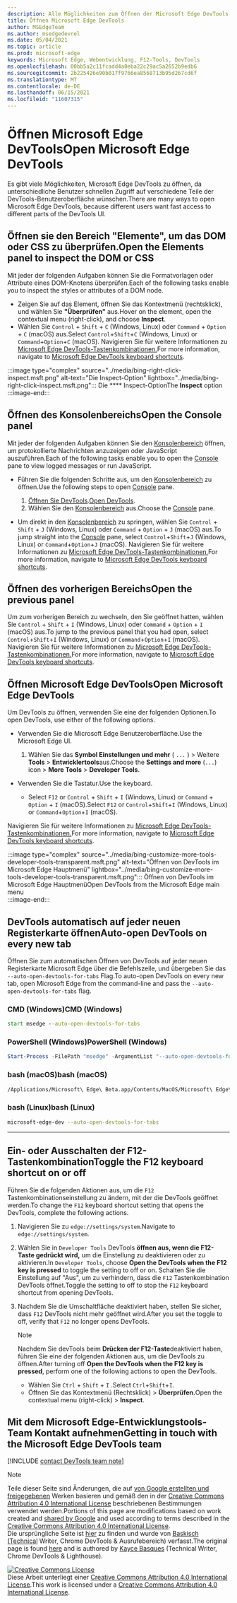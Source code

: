 ```yaml
---
description: Alle Möglichkeiten zum Öffnen der Microsoft Edge DevTools.
title: Öffnen Microsoft Edge DevTools
author: MSEdgeTeam
ms.author: msedgedevrel
ms.date: 05/04/2021
ms.topic: article
ms.prod: microsoft-edge
keywords: Microsoft Edge, Webentwicklung, F12-Tools, DevTools
ms.openlocfilehash: 00bb5a2c11fcadd4a0eba22c29ac5a2652b9edb6
ms.sourcegitcommit: 2b225426e90b017f9766ea8568713b95d267cd6f
ms.translationtype: MT
ms.contentlocale: de-DE
ms.lasthandoff: 06/15/2021
ms.locfileid: "11607315"
---
```

<!-- Copyright Kayce Basques 

   Licensed under the Apache License, Version 2.0 (the "License");
   you may not use this file except in compliance with the License.
   You may obtain a copy of the License at

       https://www.apache.org/licenses/LICENSE-2.0

   Unless required by applicable law or agreed to in writing, software
   distributed under the License is distributed on an "AS IS" BASIS,
   WITHOUT WARRANTIES OR CONDITIONS OF ANY KIND, either express or implied.
   See the License for the specific language governing permissions and
   limitations under the License. -->
# <a name="open-microsoft-edge-devtools"></a><span data-ttu-id="51068-104">Öffnen Microsoft Edge DevTools</span><span class="sxs-lookup"><span data-stu-id="51068-104">Open Microsoft Edge DevTools</span></span>  

<span data-ttu-id="51068-105">Es gibt viele Möglichkeiten, Microsoft Edge DevTools zu öffnen, da unterschiedliche Benutzer schnellen Zugriff auf verschiedene Teile der DevTools-Benutzeroberfläche wünschen.</span><span class="sxs-lookup"><span data-stu-id="51068-105">There are many ways to open Microsoft Edge DevTools, because different users want fast access to different parts of the DevTools UI.</span></span>  

## <a name="open-the-elements-panel-to-inspect-the-dom-or-css"></a><span data-ttu-id="51068-106">Öffnen sie den Bereich "Elemente", um das DOM oder CSS zu überprüfen.</span><span class="sxs-lookup"><span data-stu-id="51068-106">Open the Elements panel to inspect the DOM or CSS</span></span>  

<span data-ttu-id="51068-107">Mit jeder der folgenden Aufgaben können Sie die Formatvorlagen oder Attribute eines DOM-Knotens überprüfen.</span><span class="sxs-lookup"><span data-stu-id="51068-107">Each of the following tasks enable you to inspect the styles or attributes of a DOM node.</span></span>

*   <span data-ttu-id="51068-108">Zeigen Sie auf das Element, öffnen Sie das Kontextmenü \(rechtsklick\), und wählen Sie **"Überprüfen"** aus.</span><span class="sxs-lookup"><span data-stu-id="51068-108">Hover on the element, open the contextual menu \(right-click\), and choose **Inspect**.</span></span>  
*   <span data-ttu-id="51068-109">Wählen Sie `Control` + `Shift` + `C` \(Windows, Linux\) oder `Command` + `Option` + `C` \(macOS\) aus.</span><span class="sxs-lookup"><span data-stu-id="51068-109">Select `Control`+`Shift`+`C` \(Windows, Linux\) or `Command`+`Option`+`C` \(macOS\).</span></span>  <span data-ttu-id="51068-110">Navigieren Sie für weitere Informationen zu [Microsoft Edge DevTools-Tastenkombinationen.][DevtoolsShortcutsIndex]</span><span class="sxs-lookup"><span data-stu-id="51068-110">For more information, navigate to [Microsoft Edge DevTools keyboard shortcuts][DevtoolsShortcutsIndex].</span></span>  

:::image type="complex" source="../media/bing-right-click-inspect.msft.png" alt-text="Die Inspect-Option" lightbox="../media/bing-right-click-inspect.msft.png":::
   <span data-ttu-id="51068-112">Die \*\*\*\* Inspect-Option</span><span class="sxs-lookup"><span data-stu-id="51068-112">The **Inspect** option</span></span>  
:::image-end:::  

<!--Navigate to [Get Started With Viewing And Changing CSS][GetStartedCSS].  -->  

## <a name="open-the-console-panel"></a><span data-ttu-id="51068-113">Öffnen des Konsolenbereichs</span><span class="sxs-lookup"><span data-stu-id="51068-113">Open the Console panel</span></span>  

<span data-ttu-id="51068-114">Mit jeder der folgenden Aufgaben können Sie den [Konsolenbereich][DevtoolsConsoleIndex] öffnen, um protokollierte Nachrichten anzuzeigen oder JavaScript auszuführen.</span><span class="sxs-lookup"><span data-stu-id="51068-114">Each of the following tasks enable you to open the [Console][DevtoolsConsoleIndex] pane to view logged messages or run JavaScript.</span></span>  

*   <span data-ttu-id="51068-115">Führen Sie die folgenden Schritte aus, um den [Konsolenbereich][DevtoolsConsoleIndex] zu öffnen.</span><span class="sxs-lookup"><span data-stu-id="51068-115">Use the following steps to open [Console][DevtoolsConsoleIndex] pane.</span></span>  
    
    1.  <span data-ttu-id="51068-116">[Öffnen Sie DevTools](#open-microsoft-edge-devtools).</span><span class="sxs-lookup"><span data-stu-id="51068-116">[Open DevTools](#open-microsoft-edge-devtools).</span></span>  
    1.  <span data-ttu-id="51068-117">Wählen Sie den [Konsolenbereich][DevtoolsConsoleIndex] aus.</span><span class="sxs-lookup"><span data-stu-id="51068-117">Choose the [Console][DevtoolsConsoleIndex] pane.</span></span>  

*   <span data-ttu-id="51068-118">Um direkt in den [Konsolenbereich][DevtoolsConsoleIndex] zu springen, wählen Sie `Control` + `Shift` + `J` \(Windows, Linux\) oder `Command` + `Option` + `J` \(macOS\) aus.</span><span class="sxs-lookup"><span data-stu-id="51068-118">To jump straight into the [Console][DevtoolsConsoleIndex] pane, select `Control`+`Shift`+`J` \(Windows, Linux\) or `Command`+`Option`+`J` \(macOS\).</span></span>  <span data-ttu-id="51068-119">Navigieren Sie für weitere Informationen zu [Microsoft Edge DevTools-Tastenkombinationen.][DevtoolsShortcutsIndex]</span><span class="sxs-lookup"><span data-stu-id="51068-119">For more information, navigate to [Microsoft Edge DevTools keyboard shortcuts][DevtoolsShortcutsIndex].</span></span>  

<!--Navigate to [Get Started With The Console][ConsoleGetStarted].  -->

## <a name="open-the-previous-panel"></a><span data-ttu-id="51068-120">Öffnen des vorherigen Bereichs</span><span class="sxs-lookup"><span data-stu-id="51068-120">Open the previous panel</span></span>  

<span data-ttu-id="51068-121">Um zum vorherigen Bereich zu wechseln, den Sie geöffnet hatten, wählen Sie `Control` + `Shift` + `I` \(Windows, Linux\) oder `Command` + `Option` + `I` \(macOS\) aus.</span><span class="sxs-lookup"><span data-stu-id="51068-121">To jump to the previous panel that you had open, select `Control`+`Shift`+`I` \(Windows, Linux\) or `Command`+`Option`+`I` \(macOS\).</span></span>  <span data-ttu-id="51068-122">Navigieren Sie für weitere Informationen zu [Microsoft Edge DevTools-Tastenkombinationen.][DevtoolsShortcutsIndex]</span><span class="sxs-lookup"><span data-stu-id="51068-122">For more information, navigate to [Microsoft Edge DevTools keyboard shortcuts][DevtoolsShortcutsIndex].</span></span>  

## <a name="open-microsoft-edge-devtools"></a><span data-ttu-id="51068-123">Öffnen Microsoft Edge DevTools</span><span class="sxs-lookup"><span data-stu-id="51068-123">Open Microsoft Edge DevTools</span></span>  

<span data-ttu-id="51068-124">Um DevTools zu öffnen, verwenden Sie eine der folgenden Optionen.</span><span class="sxs-lookup"><span data-stu-id="51068-124">To open DevTools, use either of the following options.</span></span>  

*   <span data-ttu-id="51068-125">Verwenden Sie die Microsoft Edge Benutzeroberfläche.</span><span class="sxs-lookup"><span data-stu-id="51068-125">Use the Microsoft Edge UI.</span></span>  
    
    1.  <span data-ttu-id="51068-126">Wählen Sie das **Symbol Einstellungen und mehr** \( `...` \) > Weitere **Tools**  >   **Entwicklertools**aus.</span><span class="sxs-lookup"><span data-stu-id="51068-126">Choose the **Settings and more** \(`...`\) icon >  **More Tools** >  **Developer Tools**.</span></span>  
    
*   <span data-ttu-id="51068-127">Verwenden Sie die Tastatur.</span><span class="sxs-lookup"><span data-stu-id="51068-127">Use the keyboard.</span></span>  
    *   <span data-ttu-id="51068-128">Select `F12` or `Control` + `Shift` + `I` \(Windows, Linux\) or `Command` + `Option` + `I` \(macOS\).</span><span class="sxs-lookup"><span data-stu-id="51068-128">Select `F12` or `Control`+`Shift`+`I` \(Windows, Linux\) or `Command`+`Option`+`I` \(macOS\).</span></span>  

<span data-ttu-id="51068-129">Navigieren Sie für weitere Informationen zu [Microsoft Edge DevTools-Tastenkombinationen.][DevtoolsShortcutsIndex]</span><span class="sxs-lookup"><span data-stu-id="51068-129">For more information, navigate to [Microsoft Edge DevTools keyboard shortcuts][DevtoolsShortcutsIndex].</span></span>  

:::image type="complex" source="../media/bing-customize-more-tools-developer-tools-transparent.msft.png" alt-text="Öffnen von DevTools im Microsoft Edge Hauptmenü" lightbox="../media/bing-customize-more-tools-developer-tools-transparent.msft.png":::
   <span data-ttu-id="51068-131">Öffnen von DevTools im Microsoft Edge Hauptmenü</span><span class="sxs-lookup"><span data-stu-id="51068-131">Open DevTools from the Microsoft Edge main menu</span></span>  
:::image-end:::  

## <a name="auto-open-devtools-on-every-new-tab"></a><span data-ttu-id="51068-132">DevTools automatisch auf jeder neuen Registerkarte öffnen</span><span class="sxs-lookup"><span data-stu-id="51068-132">Auto-open DevTools on every new tab</span></span>  

<span data-ttu-id="51068-133">Öffnen Sie zum automatischen Öffnen von DevTools auf jeder neuen Registerkarte Microsoft Edge über die Befehlszeile, und übergeben Sie das `--auto-open-devtools-for-tabs` Flag.</span><span class="sxs-lookup"><span data-stu-id="51068-133">To auto-open DevTools on every new tab, open Microsoft Edge from the command-line and pass the `--auto-open-devtools-for-tabs` flag.</span></span>  

### [<a name="cmd-windows"></a><span data-ttu-id="51068-134">CMD (Windows)</span><span class="sxs-lookup"><span data-stu-id="51068-134">CMD (Windows)</span></span>](#tab/cmd-Windows/)  

<a id="auto-open-devtools-command-line"></a>  

```cmd
start msedge --auto-open-devtools-for-tabs
```  

### [<a name="powershell-windows"></a><span data-ttu-id="51068-135">PowerShell (Windows)</span><span class="sxs-lookup"><span data-stu-id="51068-135">PowerShell (Windows)</span></span>](#tab/powershell-Windows/)  

<a id="auto-open-devtools-command-line"></a>  

```powershell
Start-Process -FilePath "msedge" -ArgumentList "--auto-open-devtools-for-tabs"
```  

### [<a name="bash-macos"></a><span data-ttu-id="51068-136">bash (macOS)</span><span class="sxs-lookup"><span data-stu-id="51068-136">bash (macOS)</span></span>](#tab/bash-macos/)  

<a id="auto-open-devtools-command-line"></a>  

```bash
/Applications/Microsoft\ Edge\ Beta.app/Contents/MacOS/Microsoft\ Edge\ Beta --auto-open-devtools-for-tabs
```  

### [<a name="bash-linux"></a><span data-ttu-id="51068-137">bash (Linux)</span><span class="sxs-lookup"><span data-stu-id="51068-137">bash (Linux)</span></span>](#tab/bash-linux/)  

<a id="auto-open-devtools-command-line"></a>  

```bash
microsoft-edge-dev --auto-open-devtools-for-tabs
```  

* * *  

## <a name="toggle-the-f12-keyboard-shortcut-on-or-off"></a><span data-ttu-id="51068-138">Ein- oder Ausschalten der F12-Tastenkombination</span><span class="sxs-lookup"><span data-stu-id="51068-138">Toggle the F12 keyboard shortcut on or off</span></span>  

<span data-ttu-id="51068-139">Führen Sie die folgenden Aktionen aus, um die `F12` Tastenkombinationseinstellung zu ändern, mit der die DevTools geöffnet werden.</span><span class="sxs-lookup"><span data-stu-id="51068-139">To change the `F12` keyboard shortcut setting that opens the DevTools, complete the following actions.</span></span>  

1.  <span data-ttu-id="51068-140">Navigieren Sie zu `edge://settings/system`.</span><span class="sxs-lookup"><span data-stu-id="51068-140">Navigate to `edge://settings/system`.</span></span>  
1.  <span data-ttu-id="51068-141">Wählen Sie in `Developer Tools` DevTools **öffnen aus, wenn die F12-Taste gedrückt wird,** um die Einstellung zu deaktivieren oder zu aktivieren.</span><span class="sxs-lookup"><span data-stu-id="51068-141">In `Developer Tools`, choose **Open the DevTools when the F12 key is pressed** to toggle the setting to off or on.</span></span>  <span data-ttu-id="51068-142">Schalten Sie die Einstellung auf "Aus", um zu verhindern, dass die `F12` Tastenkombination DevTools öffnet.</span><span class="sxs-lookup"><span data-stu-id="51068-142">Toggle the setting to off to stop the `F12` keyboard shortcut from opening DevTools.</span></span>  
1.  <span data-ttu-id="51068-143">Nachdem Sie die Umschaltfläche deaktiviert haben, stellen Sie sicher, dass `F12` DevTools nicht mehr geöffnet wird.</span><span class="sxs-lookup"><span data-stu-id="51068-143">After you set the toggle to off, verify that `F12` no longer opens DevTools.</span></span>  
    
    > [!NOTE]
    > <span data-ttu-id="51068-144">Nachdem Sie devTools beim **Drücken der F12-Taste**deaktiviert haben, führen Sie eine der folgenden Aktionen aus, um die DevTools zu öffnen.</span><span class="sxs-lookup"><span data-stu-id="51068-144">After turning off **Open the DevTools when the F12 key is pressed**, perform one of the following actions to open the DevTools.</span></span>  
    > 
    > *   <span data-ttu-id="51068-145">Wählen Sie `Ctrl` + `Shift` + `I` .</span><span class="sxs-lookup"><span data-stu-id="51068-145">Select `Ctrl`+`Shift`+`I`.</span></span>  
    > *   <span data-ttu-id="51068-146">Öffnen Sie das Kontextmenü \(Rechtsklick\) > **Überprüfen.**</span><span class="sxs-lookup"><span data-stu-id="51068-146">Open the contextual menu \(right-click\) > **Inspect**.</span></span>  
    
## <a name="getting-in-touch-with-the-microsoft-edge-devtools-team"></a><span data-ttu-id="51068-147">Mit dem Microsoft Edge-Entwicklungstools-Team Kontakt aufnehmen</span><span class="sxs-lookup"><span data-stu-id="51068-147">Getting in touch with the Microsoft Edge DevTools team</span></span>  

[!INCLUDE [contact DevTools team note](../includes/contact-devtools-team-note.md)]  

<!-- links -->  

[DevtoolsConsoleIndex]: ../console/index.md "Übersicht über die Konsole | Microsoft Docs"  
[DevtoolsShortcutsIndex]: ../shortcuts/index.md "Microsoft Edge DevTools-Tastenkombinationen | Microsoft-Dokumente"  

<!--[ConsoleGetStarted]: /microsoft-edge/devtools-guide-chromium/console/get-started ""  -->  
<!--[GetStartedCSS]: /microsoft-edge/devtools-guide-chromium/css "CSS"  -->

> [!NOTE]
> <span data-ttu-id="51068-150">Teile dieser Seite sind Änderungen, die auf [von Google erstellten und freigegebenen][GoogleSitePolicies] Werken basieren und gemäß den in der [Creative Commons Attribution 4.0 International License][CCA4IL] beschriebenen Bestimmungen verwendet werden.</span><span class="sxs-lookup"><span data-stu-id="51068-150">Portions of this page are modifications based on work created and [shared by Google][GoogleSitePolicies] and used according to terms described in the [Creative Commons Attribution 4.0 International License][CCA4IL].</span></span>  
> <span data-ttu-id="51068-151">Die ursprüngliche Seite ist [hier](https://developers.google.com/web/tools/chrome-devtools/open) zu finden und wurde von [Baskisch (Technical][KayceBasques] Writer, Chrome DevTools \& Ausrufebereich\) verfasst.</span><span class="sxs-lookup"><span data-stu-id="51068-151">The original page is found [here](https://developers.google.com/web/tools/chrome-devtools/open) and is authored by [Kayce Basques][KayceBasques] \(Technical Writer, Chrome DevTools \& Lighthouse\).</span></span>  

[![Creative Commons License][CCby4Image]][CCA4IL]  
<span data-ttu-id="51068-153">Diese Arbeit unterliegt einer [Creative Commons Attribution 4.0 International License][CCA4IL].</span><span class="sxs-lookup"><span data-stu-id="51068-153">This work is licensed under a [Creative Commons Attribution 4.0 International License][CCA4IL].</span></span>  

[CCA4IL]: https://creativecommons.org/licenses/by/4.0  
[CCby4Image]: https://i.creativecommons.org/l/by/4.0/88x31.png  
[GoogleSitePolicies]: https://developers.google.com/terms/site-policies  
[KayceBasques]: https://developers.google.com/web/resources/contributors#kayce-basques  
